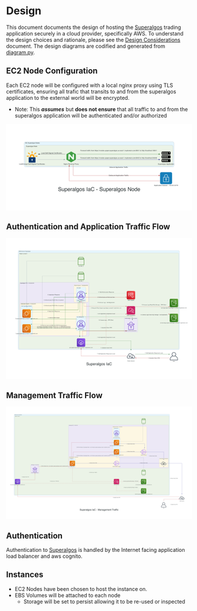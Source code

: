 # Design

This document documents the design of hosting the [Superalgos](https://superalgos.org) trading application securely in a cloud provider, specifically AWS. To understand the design choices and rationale, please see the [Design Considerations](design-considerations.md) document. The design diagrams are codified and generated from [diagram.py](../scripts/diagram.py).


## EC2 Node Configuration

Each EC2 node will be configured with a local nginx proxy using TLS certificates,
ensuring all trafic that transits to and from the superalgos application to the
external world will be encrypted.
* Note: This ***assumes*** but **does not ensure** that all traffic to and from the superalgos application will be authenticated and/or authorized

![EC2 Node Configuration](../design/diagram-superalgos-node-paper-us-east-1.png)

## Authentication and Application Traffic Flow
![Authentication and Application Traffic Flow](../design/diagram-authentication-paper-us-east-1.png)

## Management Traffic Flow
![Management Traffic Flow](../design/diagram-management-paper-us-east-1.png)


## Authentication

Authentication to [Superalgos](https://superalgos.org/) is handled by the
Internet facing application load balancer and aws cognito.

## Instances

* EC2 Nodes have been chosen to host the instance on.
* EBS Volumes will be attached to each node
  * Storage will be set to persist allowing it to be re-used or inspected
 

